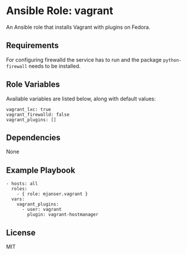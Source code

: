 # Ansible Role: vagrant

An Ansible role that installs Vagrant with plugins on Fedora.

## Requirements

For configuring firewalld the service has to run and the package `python-firewall` needs to be installed.

## Role Variables

Available variables are listed below, along with default values:

    vagrant_lxc: true
    vagrant_firewalld: false
    vagrant_plugins: []

## Dependencies

None

## Example Playbook

    - hosts: all
      roles:
        - { role: mjanser.vagrant }
      vars:
        vagrant_plugins:
          - user: vagrant
            plugin: vagrant-hostmanager

## License

MIT
